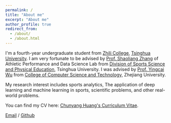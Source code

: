 ```yaml
---
permalink: /
title: "About me"
excerpt: "About me"
author_profile: true
redirect_from: 
  - /about/
  - /about.html
---
```

I'm a fourth-year undergraduate student from [Zhili College](https://www.zlc.tsinghua.edu.cn/index.htm), [Tsinghua University](https://www.tsinghua.edu.cn/). I am very fortunate to be advised by [Prof. Shaoliang Zhang](https://www.thsports.tsinghua.edu.cn/info/1142/1783.htm) of Athletic Performance and Data Science Lab from [Division of Sports Science and Physical Education](https://www.thsports.tsinghua.edu.cn/index.htm), Tsinghua University. I was advised by [Prof. Yingcai Wu](http://www.ycwu.org/) from [College of Computer Science and Technology](http://www.cs.zju.edu.cn/), Zhejiang University.

My research interest includes sports analytics, The application of deep learning and machine learning in sports, scientific problems, and other real-world problems. 

You can find my CV here: [Chunyang Huang's Curriculum Vitae](../assets/Curriculum_Vitae.pdf).

[Email](mailto:cy-huang20@mails.tsinghua.edu.cn) / [Github](https://github.com/huang-chunyang) 

